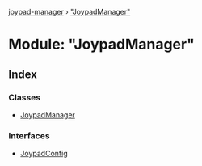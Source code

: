 [joypad-manager](../README.md) › ["JoypadManager"](_joypadmanager_.md)

# Module: "JoypadManager"

## Index

### Classes

* [JoypadManager](../classes/_joypadmanager_.joypadmanager.md)

### Interfaces

* [JoypadConfig](../interfaces/_joypadmanager_.joypadconfig.md)
